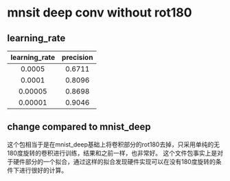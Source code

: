 # mnsit deep conv without rot180

## learning_rate

|learning_rate	|precision  |
|:-------------:|:---------:|
|0.0005		|0.6711	    |
|0.0001		|0.8096	    |
|0.00005	|0.8698	    |
|0.00001	|0.9046	    |

## change compared to mnist_deep

这个包相当于是在mnist_deep基础上将卷积部分的rot180去掉，只采用单纯的无180度旋转的卷积进行训练，结果和之前一样，也非常好。
这个文件包事实上是对于硬件部分的一个拟合，通过这样的拟合发现硬件实现可以在没有180度旋转的条件下进行很好的计算。
